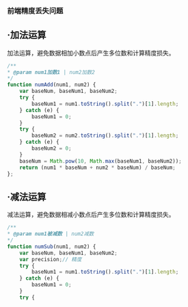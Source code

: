 <!--
 * @Author: your name
 * @Date: 2022-06-22 08:06:36
 * @LastEditTime: 2022-07-01 00:24:35
 * @LastEditors: dreamlixia 1763112943@qq.com
 * @Description: 打开koroFileHeader查看配置 进行设置: https://github.com/OBKoro1/koro1FileHeader/wiki/%E9%85%8D%E7%BD%AE
 * @FilePath: /Blog/src/前端/基础知识/前端精度丢失问题.md
-->
### 前端精度丢失问题

·加法运算
---

加法运算，避免数据相加小数点后产生多位数和计算精度损失。 
```js
/** 
* @param num1加数1 | num2加数2 
*/
function numAdd(num1, num2) {
    var baseNum, baseNum1, baseNum2;
    try {
        baseNum1 = num1.toString().split(".")[1].length;
    } catch (e) {
        baseNum1 = 0;
    }
    try {
        baseNum2 = num2.toString().split(".")[1].length;
    } catch (e) {
        baseNum2 = 0;
    }
    baseNum = Math.pow(10, Math.max(baseNum1, baseNum2));
    return (num1 * baseNum + num2 * baseNum) / baseNum;
};
```
·减法运算
---
减法运算，避免数据相减小数点后产生多位数和计算精度损失。 
```js
/** 
* @param num1被减数 | num2减数 
*/
function numSub(num1, num2) {
    var baseNum, baseNum1, baseNum2;
    var precision;// 精度 
    try {
        baseNum1 = num1.toString().split(".")[1].length;
    } catch (e) {
        baseNum1 = 0;
    }
    try {
        baseNum2 = num2.toString().split(".")[1].length;
    } catch (e) {
        baseNum2 = 0;
    }
    baseNum = Math.pow(10, Math.max(baseNum1, baseNum2));
    precision = (baseNum1 >= baseNum2) ? baseNum1 : baseNum2;
    return ((num1 * baseNum - num2 * baseNum) / baseNum).toFixed(precision);
};
```
·乘法运算
---
乘法运算，避免数据相乘小数点后产生多位数和计算精度损失。
```
/** 
* @param num1被乘数 | num2乘数 
*/
function numMulti(num1, num2) {
    var baseNum = 0;
    try {
        baseNum += num1.toString().split(".")[1].length;
    } catch (e) {
    }
    try {
        baseNum += num2.toString().split(".")[1].length;
    } catch (e) {
    }
    return Number(num1.toString().replace(".", "")) * Number(num2.toString().replace(".", "")) / Math.pow(10, baseNum);
};
```
·除法运算
---
除法运算，避免数据相除小数点后产生多位数和计算精度损失。 
```
/** 
* @param num1被除数 | num2除数 
*/
function numDiv(num1, num2) {
    var baseNum1 = 0, baseNum2 = 0;
    var baseNum3, baseNum4;
    try {
        baseNum1 = num1.toString().split(".")[1].length;
    } catch (e) {
        baseNum1 = 0;
    }
    try {
        baseNum2 = num2.toString().split(".")[1].length;
    } catch (e) {
        baseNum2 = 0;
    }
    with (Math) {
        baseNum3 = Number(num1.toString().replace(".", ""));
        baseNum4 = Number(num2.toString().replace(".", ""));
        return (baseNum3 / baseNum4) * pow(10, baseNum2 - baseNum1);
    }
};
```